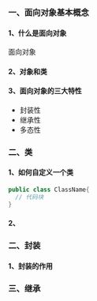### 一、面向对象基本概念

#### 1、什么是面向对象

面向对象

#### 2、对象和类

#### 3、面向对象的三大特性

- 封装性
- 继承性
- 多态性

### 二、类

#### 1、如何自定义一个类

```java
public class ClassName{
  // 代码块
}
```

#### 2、

### 二、封装

#### 1、封装的作用



### 三、继承

